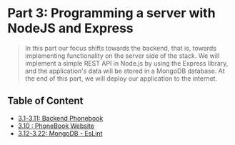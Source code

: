 # Part 3: Programming a server with NodeJS and Express

> In this part our focus shifts towards the backend, that is, towards implementing functionality on the server side of the stack. We will implement a simple REST API in Node.js by using the Express library, and the application's data will be stored in a MongoDB database. At the end of this part, we will deploy our application to the internet.

## Table of Content

- [3.1-3.11: Backend Phonebook](./backend-phonebook)
- [3.10 : PhoneBook Website](https://peaceful-shelf-14414-c1b424c5f661.herokuapp.com/)
- [3.12-3.22: MongoDB - EsLint](./backend-phonebook/)
